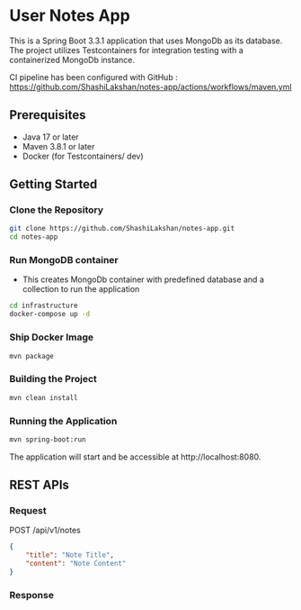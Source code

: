 # User Notes App

This is a Spring Boot 3.3.1 application that uses MongoDb as its database. The project utilizes Testcontainers for integration testing with a containerized MongoDb instance.

CI pipeline has been configured with GitHub : https://github.com/ShashiLakshan/notes-app/actions/workflows/maven.yml

## Prerequisites

- Java 17 or later
- Maven 3.8.1 or later
- Docker (for Testcontainers/ dev)

## Getting Started

### Clone the Repository

```bash
git clone https://github.com/ShashiLakshan/notes-app.git
cd notes-app
```
### Run MongoDB container 
- This creates MongoDb container with predefined database and a collection to run the application
```bash
cd infrastructure
docker-compose up -d
```

### Ship Docker Image
```bash
mvn package
```

### Building the Project
```bash
mvn clean install
```
### Running the Application
```bash
mvn spring-boot:run
```
The application will start and be accessible at http://localhost:8080.


## REST APIs
### Request
POST /api/v1/notes
```json
{
    "title": "Note Title",
    "content": "Note Content"
}
```
### Response